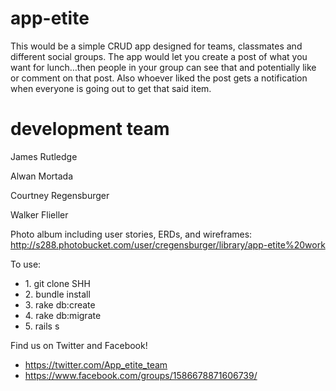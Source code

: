 # app-etite
This would be a simple CRUD app designed for teams, classmates and different social groups. The app would let you create a post of what you want for lunch…then people in your group can see that and potentially like or comment on that post. Also whoever liked the post gets a notification when everyone is going out to get that said item.

# development team

James Rutledge

Alwan Mortada

Courtney Regensburger

Walker Flieller


Photo album including user stories, ERDs, and wireframes:
	http://s288.photobucket.com/user/cregensburger/library/app-etite%20work


To use:
	<ul>
		<li>1. git clone SHH</li>
		<li>2. bundle install</li>
		<li>3. rake db:create</li>
		<li>4. rake db:migrate</li>
		<li>5. rails s</li>
	</ul>


Find us on Twitter and Facebook!
	<ul>
		<li>https://twitter.com/App_etite_team</li>
		<li>https://www.facebook.com/groups/1586678871606739/</li>
	</ul>	